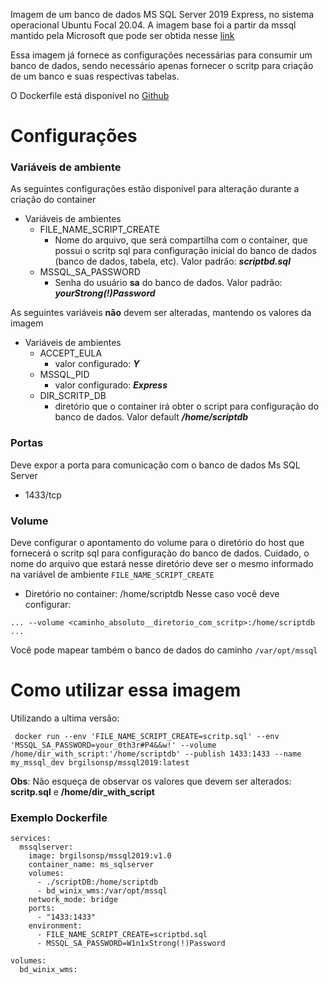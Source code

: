 Imagem de um banco de dados MS SQL Server 2019 Express, no sistema operacional Ubuntu Focal 20.04.
A imagem base foi a partir da mssql mantido pela Microsoft que pode ser obtida nesse [link](https://hub.docker.com/_/microsoft-mssql-server)

Essa imagem já fornece as configurações necessárias para consumir um banco de dados, sendo necessário apenas fornecer o scritp para criação de um banco e suas respectivas tabelas.

O Dockerfile está disponível no [Github](https://github.com/brgilsonsp/container_mssql_ubuntu)

# Configurações

### Variáveis de ambiente
As seguintes configurações estão disponível para alteração durante a criação do container
* Variáveis de ambientes
  * FILE_NAME_SCRIPT_CREATE
    * Nome do arquivo, que será compartilha com o container, que possui o scritp sql para configuração inicial do banco de dados (banco de dados, tabela, etc). Valor padrão: ***scriptbd.sql***
  * MSSQL_SA_PASSWORD
    * Senha do usuário ****sa**** do banco de dados. Valor padrão: ***yourStrong(!)Password***

As seguintes variáveis **não** devem ser alteradas, mantendo os valores da imagem
* Variáveis de ambientes
  * ACCEPT_EULA
    * valor configurado: ***Y***
  * MSSQL_PID
    * valor configurado: ***Express***
  * DIR_SCRITP_DB
    * diretório que o container irá obter o script para configuração do banco de dados. Valor default ***/home/scriptdb***

### Portas
Deve expor a porta para comunicação com o banco de dados Ms SQL Server
* 1433/tcp


### Volume
Deve configurar o apontamento do volume para o diretório do host que fornecerá o scritp sql para configuração do banco de dados. Cuidado, o nome do arquivo que estará nesse diretório deve ser o mesmo informado na variável de ambiente `FILE_NAME_SCRIPT_CREATE`
* Diretório no container: /home/scriptdb
Nesse caso você deve configurar:

`` ... --volume <caminho_absoluto__diretorio_com_scritp>:/home/scriptdb ... ``

Você pode mapear também o banco de dados do caminho `/var/opt/mssql`

# Como utilizar essa imagem

Utilizando a ultima versão:

`` docker run --env 'FILE_NAME_SCRIPT_CREATE=scritp.sql' --env 'MSSQL_SA_PASSWORD=your_0th3r#P4&&w!' --volume /home/dir_with_script:'/home/scriptdb' --publish 1433:1433 --name my_mssql_dev brgilsonsp/mssql2019:latest``

**Obs**: Não esqueça de observar os valores que devem ser alterados: **scritp.sql** e **/home/dir_with_script**

### Exemplo Dockerfile

```
services:
  mssqlserver:
    image: brgilsonsp/mssql2019:v1.0
    container_name: ms_sqlserver
    volumes:
      - ./scriptDB:/home/scriptdb
      - bd_winix_wms:/var/opt/mssql
    network_mode: bridge
    ports:
      - "1433:1433"
    environment:
      - FILE_NAME_SCRIPT_CREATE=scriptbd.sql
      - MSSQL_SA_PASSWORD=W1n1xStrong(!)Password
      
volumes:
  bd_winix_wms:
```
